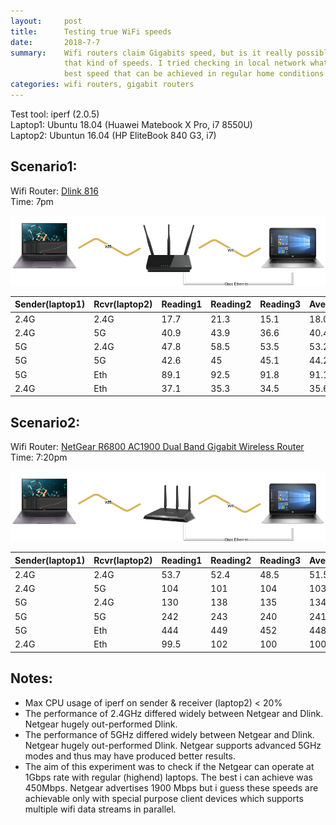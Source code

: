 ```yaml
---
layout:     post
title:      Testing true WiFi speeds
date:       2018-7-7
summary:    Wifi routers claim Gigabits speed, but is it really possible to get
            that kind of speeds. I tried checking in local network what is the
            best speed that can be achieved in regular home conditions.
categories: wifi routers, gigabit routers
---
```


Test tool: iperf (2.0.5)\
Laptop1: Ubuntu 18.04 (Huawei Matebook X Pro, i7 8550U)\
Laptop2: Ubuntun 16.04 (HP EliteBook 840 G3, i7)

## Scenario1:
Wifi Router: [Dlink 816](http://www.dlink.co.in/products/?pid=677)\
Time: 7pm

<p align="center">
<img src="/images/dlink.png" alt="Dlink 816"/>
</p>

| Sender(laptop1) | Rcvr(laptop2) | Reading1 | Reading2 | Reading3 | Average |
|-----------------|---------------|----------|----------|----------|---------|
| 2.4G | 2.4G | 17.7 | 21.3 | 15.1 | 18.03 |
| 2.4G | 5G | 40.9 | 43.9 | 36.6 | 40.46 |
| 5G | 2.4G | 47.8 | 58.5 | 53.5 | 53.26 |
| 5G | 5G | 42.6 | 45 | 45.1 | 44.23 |
| 5G | Eth | 89.1 | 92.5 | 91.8 | 91.13 |
| 2.4G | Eth | 37.1 | 35.3 | 34.5 | 35.63 |

## Scenario2:
Wifi Router: [NetGear R6800 AC1900 Dual Band Gigabit Wireless Router](https://www.netgear.com/support/product/R6800.aspx)\
Time: 7:20pm

<p align="center">
<img src="/images/netgear.png" alt="NetGear R6800"/>
</p>

| Sender(laptop1) | Rcvr(laptop2) | Reading1 | Reading2 | Reading3 | Average |
|-----------------|---------------|----------|----------|----------|---------|
| 2.4G | 2.4G | 53.7 | 52.4 | 48.5 | 51.53 |
| 2.4G | 5G | 104 | 101 | 104 | 103 |
| 5G | 2.4G | 130 | 138 | 135 | 134.33 |
| 5G | 5G | 242 | 243 | 240 | 241.66 |
| 5G | Eth | 444 | 449 | 452 | 448.33 |
| 2.4G | Eth | 99.5 | 102 | 100 | 100.50 |

## Notes:
* Max CPU usage of iperf on sender & receiver (laptop2) < 20%
* The performance of 2.4GHz differed widely between Netgear and Dlink. Netgear hugely out-performed Dlink.
* The performance of 5GHz differed widely between Netgear and Dlink. Netgear hugely out-performed Dlink. Netgear supports advanced 5GHz modes and thus may have produced better results.
* The aim of this experiment was to check if the Netgear can operate at 1Gbps rate with regular (highend) laptops. The best i can achieve was 450Mbps. Netgear advertises 1900 Mbps but i guess these speeds are achievable only with special purpose client devices which supports multiple wifi data streams in parallel.


